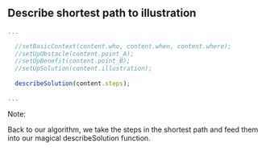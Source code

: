 ## Describe shortest path to illustration

```js
...

  //setBasicContext(content.who, content.when, content.where);
  //setUpObstacle(content.point_A);   
  //setUpBenefit(content.point_B);
  //setUpSolution(content.illustration);
  
  describeSolution(content.steps);
   
...
```

Note:

Back to our algorithm, we take the steps in the shortest path and feed them into our magical describeSolution function.

